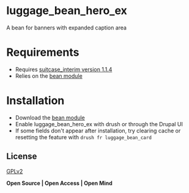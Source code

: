 # luggage_bean_hero_ex
A bean for banners with expanded caption area

# Requirements
- Requires [suitcase_interim version 1.1.4]
- Relies on the [bean module]

# Installation
- Download the [bean module]
- Enable luggage_bean_hero_ex with drush or through the Drupal UI
- If some fields don't appear after installation, try clearing cache or resetting the feature with `drush fr luggage_bean_card`

## License

[GPLv2]

**Open Source | Open Access | Open Mind**

[suitcase_interim version 1.1.4]:https://github.com/isubit/suitcase_interim/releases/tag/1.1.4
[bean module]:https://www.drupal.org/project/bean
[GPLv2]:http://www.gnu.org/licenses/gpl-2.0.html
